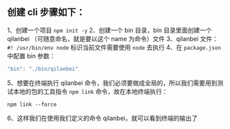 ## 创建 cli 步骤如下：
1、创建一个项目 `npm init -y`
2、创建一个 bin 目录，bin 目录里面创建一个 qilanbei （可随意命名，就是要以这个 name 为命令）文件
3、qilanbei 文件： `#! /usr/bin/env node` 标识当前文件需要使用 `node` 去执行
4、在 `package.json` 中配置 bin 参数：
```javascript
"bin": "./bin/qilanbei"
```
5、想要在终端执行 qilanbei 命令，我们必须要做成全局的，所以我们需要用到测试本地的包的工具指令 `npm link` 命令，故在本地终端执行：
```
npm link --force
```
6、这样我们在使用我们定义的命令 qilanbei，就可以看到终端的输出了